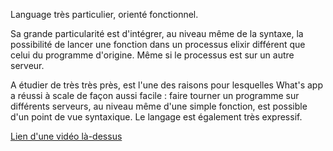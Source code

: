 Language très particulier, orienté fonctionnel.

Sa grande particularité est d'intégrer, au niveau même de la syntaxe, la possibilité de lancer une fonction dans un processus elixir différent que celui du programme d'origine. Même si le processus est sur un autre serveur.

A étudier de très très près, est l'une des raisons pour lesquelles What's app a réussi à scale de façon aussi facile : faire tourner un programme sur différents serveurs, au niveau même d'une simple fonction, est possible d'un point de vue syntaxique. 
Le langage est également très expressif.

[Lien d'une vidéo là-dessus](https://www.youtube.com/watch?v=Z_FHEFao-r8)
